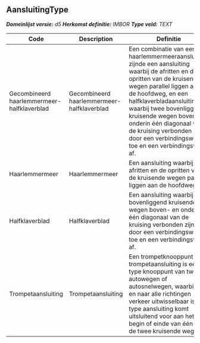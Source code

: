 ﻿## AansluitingType

*__Domeinlijst versie:__ d5*
*__Herkomst definitie:__ IMBOR*
*__Type veld:__ TEXT*

|__Code__ |__Description__ |__Definitie__	|
|	---	|	---	|   ---	| 
| Gecombineerd haarlemmermeer-halfklaverblad | Gecombineerd haarlemmermeer-halfklaverblad | Een combinatie van een haarlemmermeeraansluiting, zijnde een aansluiting waarbij de afritten en de opritten van de kruisende wegen parallel liggen aan de hoofdweg, en een halfklaverbladaansluiting, waarbij twee bovenliggend kruisende wegen boven- en onderin één diagonaal van de kruising verbonden zijn door een verbindingsweg toe en een verbindingsweg af. |
| Haarlemmermeer | Haarlemmermeer | Een aansluiting waarbij de afritten en de opritten van de kruisende wegen parallel liggen aan de hoofdweg. |
| Halfklaverblad | Halfklaverblad | Een aansluiting waarbij twee bovenliggend kruisende wegen boven- en onderin één diagonaal van de kruising verbonden zijn door een verbindingsweg toe en een verbindingsweg af. |
| Trompetaansluiting | Trompetaansluiting | Een trompetknooppunt of trompetaansluiting is een type knooppunt van twee autowegen of autosnelwegen, waarbij van en naar alle richtingen verkeer uitwisselbaar is. Dit type aansluiting komt uitsluitend voor aan het begin of einde van één van de twee kruisende wegen. |
